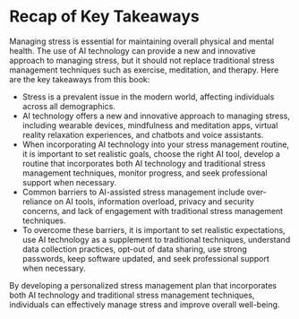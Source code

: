 Recap of Key Takeaways
==================================

Managing stress is essential for maintaining overall physical and mental health. The use of AI technology can provide a new and innovative approach to managing stress, but it should not replace traditional stress management techniques such as exercise, meditation, and therapy. Here are the key takeaways from this book:

* Stress is a prevalent issue in the modern world, affecting individuals across all demographics.
* AI technology offers a new and innovative approach to managing stress, including wearable devices, mindfulness and meditation apps, virtual reality relaxation experiences, and chatbots and voice assistants.
* When incorporating AI technology into your stress management routine, it is important to set realistic goals, choose the right AI tool, develop a routine that incorporates both AI technology and traditional stress management techniques, monitor progress, and seek professional support when necessary.
* Common barriers to AI-assisted stress management include over-reliance on AI tools, information overload, privacy and security concerns, and lack of engagement with traditional stress management techniques.
* To overcome these barriers, it is important to set realistic expectations, use AI technology as a supplement to traditional techniques, understand data collection practices, opt-out of data sharing, use strong passwords, keep software updated, and seek professional support when necessary.

By developing a personalized stress management plan that incorporates both AI technology and traditional stress management techniques, individuals can effectively manage stress and improve overall well-being.
